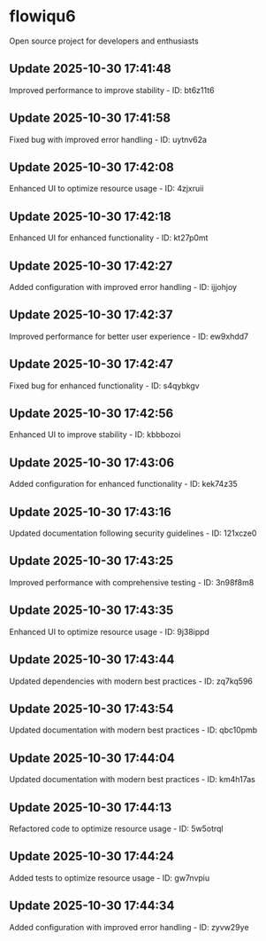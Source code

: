 # flowiqu6
Open source project for developers and enthusiasts

## Update 2025-10-30 17:41:48
Improved performance to improve stability - ID: bt6z11t6


## Update 2025-10-30 17:41:58
Fixed bug with improved error handling - ID: uytnv62a


## Update 2025-10-30 17:42:08
Enhanced UI to optimize resource usage - ID: 4zjxruii


## Update 2025-10-30 17:42:18
Enhanced UI for enhanced functionality - ID: kt27p0mt


## Update 2025-10-30 17:42:27
Added configuration with improved error handling - ID: ijjohjoy


## Update 2025-10-30 17:42:37
Improved performance for better user experience - ID: ew9xhdd7


## Update 2025-10-30 17:42:47
Fixed bug for enhanced functionality - ID: s4qybkgv


## Update 2025-10-30 17:42:56
Enhanced UI to improve stability - ID: kbbbozoi


## Update 2025-10-30 17:43:06
Added configuration for enhanced functionality - ID: kek74z35


## Update 2025-10-30 17:43:16
Updated documentation following security guidelines - ID: 121xcze0


## Update 2025-10-30 17:43:25
Improved performance with comprehensive testing - ID: 3n98f8m8


## Update 2025-10-30 17:43:35
Enhanced UI to optimize resource usage - ID: 9j38ippd


## Update 2025-10-30 17:43:44
Updated dependencies with modern best practices - ID: zq7kq596


## Update 2025-10-30 17:43:54
Updated documentation with modern best practices - ID: qbc10pmb


## Update 2025-10-30 17:44:04
Updated documentation with modern best practices - ID: km4h17as


## Update 2025-10-30 17:44:13
Refactored code to optimize resource usage - ID: 5w5otrql


## Update 2025-10-30 17:44:24
Added tests to optimize resource usage - ID: gw7nvpiu


## Update 2025-10-30 17:44:34
Added configuration with improved error handling - ID: zyvw29ye


